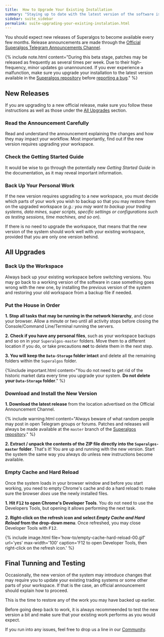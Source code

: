 ```yaml
---
title:  How to Upgrade Your Existing Installation
summary: "Staying up to date with the latest version of the software is highly recommended. Learn how to do it and what precautions to take."
sidebar: suite_sidebar
permalink: suite-upgrading-your-existing-instalation.html
---
```


You should expect new releases of Superalgos to become available every few months. Release announcements are made through the <a href="https://t.me/superalgos" rel="nofollow" rel="noopener" target="_blank">Official Superalgos Telegram Announcements Channel</a>.

{% include note.html content="During this beta stage, patches may be released as frequently as several times per week. Due to their high-frequency, minor updates go unannounced. If you ever experience a malfunction, make sure you upgrade your installation to the latest version available in the <a href='https://github.com/Superalgos/Superalgos/' rel='nofollow' rel='noopener' target='_blank'>Superalgos repository</a> before [reporting a bug](suite-how-to-report-a-bug.html)." %}

## New Releases

If you are upgrading to a new official release, make sure you follow these instructions as well as those under the [All Upgrades](#all-upgrades) section.

### Read the Announcement Carefully

Read and understand the announcement explaining the changes and how they may impact your workflow. Most importantly, find out if the new version requires upgrading your workspace. 

### Check the Getting Started Guide

It would be wise to go through the potentially new *Getting Started Guide* in the documentation, as it may reveal important information.

### Back Up Your Personal Work

If the new version requires upgrading to a new workspace, you must decide which parts of your work you wish to backup so that you may restore them on the upgraded workspace (*e.g.: you may want to backup your trading systems, data mines, super scripts, specific settings or configurations such as testing sessions, time machines, and so on*). 

If there is no need to upgrade the workspace, that means that the new version of the system should work well with your existing workspace, provided that you are only one version behind.

## All Upgrades

### Back Up the Workspace

Always back up your existing workspace before switching versions. You may go back to a working version of the software in case something goes wrong with the new one, by installing the previous version of the system and restoring your old workspace from a backup file if needed.

### Put the House in Order

**1. Stop all tasks that may be running in the network hierarchy**, and close your browser. Allow a minute or two until all activity stops before closing the Console/Command Line/Terminal running the servers.

**2. Check if you have any personal files**, such as your workspace backups and so on in your ```Superalgos-master``` folders. Move them to a different location if you do, or take precautions **not** to delete them in the next step.

**3. You will keep the ```Data-Storage``` folder intact** and delete all the remaining folders within the ```Superalgos``` folder. 

{%include important.html content="You do not need to get rid of the historic market data every time you upgrade your system. **Do not delete your ```Data-Storage``` folder**." %}

### Download and Install the New Version

**1. Download the latest release** from the location advertised on the Official Announcement Channel.

{% include warning.html content="Always beware of what random people may post in open Telegram groups or forums. Patches and releases will always be made available at the ```master``` branch of the <a href='https://github.com/Superalgos/Superalgos' rel='nofollow' rel='noopener' target='_blank'>Superalgos repository</a>." %}

**2. Extract / unpack the contents of the ZIP file directly into the ```Superalgos-master``` folder**. That's it! You are up and running with the new version. Start the system the same way you always do unless new instructions become available.

### Empty Cache and Hard Reload

Once the system loads in your browser window and before you start working, you need to empty Chrome's cache and do a hard reload to make sure the browser *does* use the newly installed files. 

**1. Hit <kbd>F12</kbd> to open Chrome's Developer Tools**. You do not need to use the Developers Tools, but opening it allows performing the next task.

**2. Right-click on the refresh icon and select *Empty Cache and Hard Reload* from the drop-down menu**. Once refreshed, you may close Developer Tools with <kbd>F12</kbd>.

{% include image.html file='how-to/empty-cache-hard-reload-00.gif' url='yes' max-width='100' caption='F12 to open Developer Tools, then right-click on the refresh icon.' %}

## Final Tunning and Testing

Occasionally, the new version of the system may introduce changes that may require you to update your existing trading systems or some other parts of your workspace. If that is the case, an official announcement should explain how to proceed.

This is the time to restore any of the work you may have backed up earlier.

Before going deep back to work, it is always recommeended to test the new version a bit and make sure that your existing work performs as you would expect.

If you run into any issues, feel free to drop us a line in our <a href="https://t.me/superalgoscommunity" rel="nofollow" rel="noopener" target="_blank">Community</a>.
